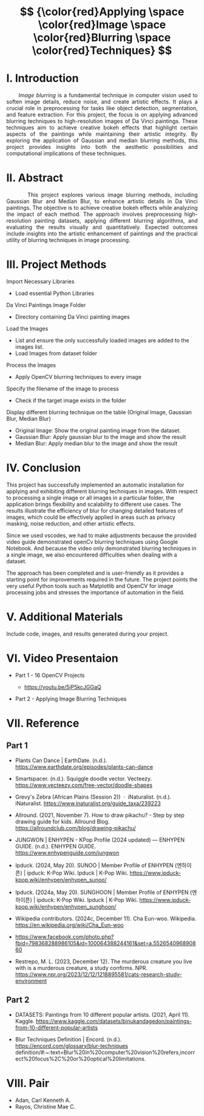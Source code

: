 
# <p align="center">**$$ {\color{red}Applying \space \color{red}Image \space \color{red}Blurring \space \color{red}Techniques} $$**</p>

# I. Introduction
*<div align="justify">&nbsp;&nbsp;&nbsp;&nbsp;&nbsp;&nbsp;Image blurring* is a fundamental technique in computer vision used to soften image details, reduce noise, and create artistic effects. It plays a crucial role in preprocessing for tasks like object detection, segmentation, and feature extraction. For this project, the focus is on applying advanced blurring techniques to high-resolution images of Da Vinci paintings. These techniques aim to achieve creative bokeh effects that highlight certain aspects of the paintings while maintaining their artistic integrity. By exploring the application of Gaussian and median blurring methods, this project provides insights into both the aesthetic possibilities and computational implications of these techniques.</div> 

# II. Abstract
<div align="justify">&nbsp;&nbsp;&nbsp;&nbsp;&nbsp;&nbsp; This project explores various image blurring methods, including Gaussian Blur and Median Blur, to enhance artistic details in Da Vinci paintings. The objective is to achieve creative bokeh effects while analyzing the impact of each method. The approach involves preprocessing high-resolution painting datasets, applying different blurring algorithms, and evaluating the results visually and quantitatively. Expected outcomes include insights into the artistic enhancement of paintings and the practical utility of blurring techniques in image processing.</div>


# III. Project Methods

Import Necessary Libraries
- Load essential Python Libraries

Da Vinci Paintings Image Folder
- Directory containing Da Vinci painting images

Load the Images
- List and ensure the only successfully loaded images are added to the images list.
- Load Images from dataset folder

Process the Images
- Apply OpenCV blurring techniques to every image

Specify the filename of the image to process
- Check if the target image exists in the folder

Display different blurring technique on the table (Original Image, Gaussian Blur, Median Blur)
- Original Image: Show the original painting image from the dataset.
- Gaussian Blur: Apply gaussian blur to the image and show the result
- Median Blur: Apply median blur to the image and show the result

# IV. Conclusion

This project has successfully implemented an automatic installation for applying and exhibiting different blurring techniques in images. With respect to processing a single image or all images in a particular folder, the application brings flexibility and scalability to different use cases. The results illustrate the efficiency of blur for changing detailed features of images, which could be effectively applied in areas such as privacy masking, noise reduction, and other artistic effects.

Since we used vscodes, we had to make adjustments because the provided video guide demonstrated openCv blurring techniques using Google Notebook. And because the video only demonstrated blurring techniques in a single image, we also encountered difficulties when dealing with a dataset. 

The approach has been completed and is user-friendly as it provides a starting point for improvements required in the future. The project points the very useful Python tools such as Matplotlib and OpenCV for image processing jobs and stresses the importance of automation in the field.

# V. Additional Materials
Include code, images, and results generated during your project.

# VI. Video Presentaion

- Part 1 - 16 OpenCV Projects
  * https://youtu.be/5jP5kcJGGaQ
    
- Part 2 - Applying Image Blurring Techniques

# VII. Reference

## Part 1

- Plants Can Dance | EarthDate. (n.d.). https://www.earthdate.org/episodes/plants-can-dance
  
- Smartspacer. (n.d.). Squiggle doodle vector. Vecteezy. https://www.vecteezy.com/free-vector/doodle-shapes
  
- Grevy's Zebra (African Plains (Session 2))  ·  iNaturalist. (n.d.). iNaturalist. https://www.inaturalist.org/guide_taxa/239223
  
- Allround. (2021, November 7). How to draw pikachu? - Step by step drawing guide for kids. Allround Blog. https://allroundclub.com/blog/drawing-pikachu/
  
- JUNGWON | ENHYPEN - KPop Profile (2024 updated) — ENHYPEN GUIDE. (n.d.). ENHYPEN GUIDE. https://www.enhypenguide.com/jungwon
  
- Ipduck. (2024, May 20). SUNOO | Member Profile of ENHYPEN (엔하이픈) | ipduck: K-Pop Wiki. Ipduck | K-Pop Wiki. https://www.ipduck-kpop.wiki/enhypen/enhypen_sunoo/
  
- Ipduck. (2024a, May 20). SUNGHOON | Member Profile of ENHYPEN (엔하이픈) | ipduck: K-Pop Wiki. Ipduck | K-Pop Wiki. https://www.ipduck-kpop.wiki/enhypen/enhypen_sunghoon/
  
- Wikipedia contributors. (2024c, December 11). Cha Eun-woo. Wikipedia. https://en.wikipedia.org/wiki/Cha_Eun-woo
  
- https://www.facebook.com/photo.php?fbid=798368288986105&id=100064388244161&set=a.552654096890860
  
- Restrepo, M. L. (2023, December 12). The murderous creature you live with is a murderous creature, a study confirms. NPR. https://www.npr.org/2023/12/12/1218895581/cats-research-study-environment


## Part 2
- DATASETS: Paintings from 10 different popular artists. (2021, April 11). Kaggle. https://www.kaggle.com/datasets/binukandagedon/paintings-from-10-different-popular-artists

- Blur Techniques Definition | Encord. (n.d.). https://encord.com/glossary/blur-techniques definition/#:~:text=Blur%20in%20computer%20vision%20refers,incorrect%20focus%2C%20or%20optical%20limitations.

# VIII. Pair
* Adan, Carl Kenneth A.
* Rayos, Christine Mae C. 

  
